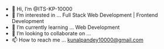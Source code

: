 - 👋 Hi, I’m @ITS-KP-10000
- 👀 I’m interested in ... Full Stack Web Development | Frontend Development
- 🌱 I’m currently learning ...  Web Development
- 💞️ I’m looking to collaborate on ...
- 📫 How to reach me ... kunalpandey10000@gmail.com

<!---
ITS-KP-10000/ITS-KP-10000 is a ✨ special ✨ repository because its `README.md` (this file) appears on your GitHub profile.
You can click the Preview link to take a look at your changes.
--->

